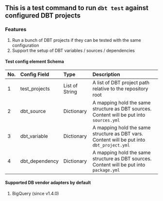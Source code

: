 ## This is a test command to run `dbt test` against configured DBT projects

### Features
1. Run a bunch of DBT projects if they can be tested with the same configuration
2. Support the setup of DBT variables / sources / dependencies

#### Test config element Schema
| No. | Config Field    | Type           | Description                                                                               |
|:----|:----------------|:---------------|:------------------------------------------------------------------------------------------|
| 1   | test_projects   | List of String | A list of DBT project path relative to the repository root                                |
| 2   | dbt_source      | Dictionary     | A mapping hold the same structure as DBT sources. Content will be put into `sources.yml`  |
| 3   | dbt_variable    | Dictionary     | A mapping hold the same structure as DBT vars. Content will be put into `dbt_project.yml` |
| 4   | dbt_dependency  | Dictionary     | A mapping hold the same structure as DBT sources. Content will be put into `package.yml`  |

#### Supported DB vendor adapters by default
1. BigQuery (since v1.4.0)